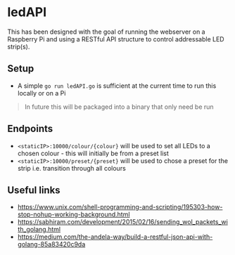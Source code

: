 # ledAPI

This has been designed with the goal of running the webserver on a Raspberry Pi and using a RESTful API structure to control addressable LED strip(s).

## Setup

* A simple `go run ledAPI.go` is sufficient at the current time to run this locally or on a Pi
> In future this will be packaged into a binary that only need be run

## Endpoints

* `<staticIP>:10000/colour/{colour}` will be used to set all LEDs to a chosen colour - this will initially be from a preset list
* `<staticIP>:10000/preset/{preset}` will be used to chose a preset for the strip i.e. transition through all colours

## Useful links
* https://www.unix.com/shell-programming-and-scripting/195303-how-stop-nohup-working-background.html
* https://sabhiram.com/development/2015/02/16/sending_wol_packets_with_golang.html
* https://medium.com/the-andela-way/build-a-restful-json-api-with-golang-85a83420c9da